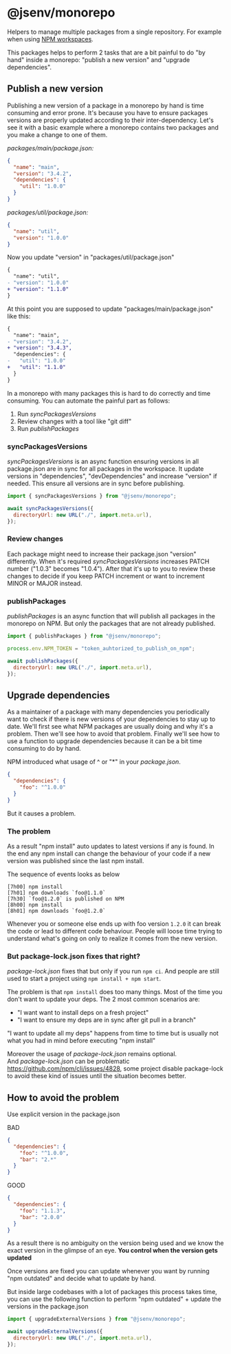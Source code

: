 # @jsenv/monorepo

Helpers to manage multiple packages from a single repository. For example when using [NPM workspaces](https://docs.npmjs.com/cli/v8/using-npm/workspaces).

This packages helps to perform 2 tasks that are a bit painful to do "by hand" inside a monorepo: "publish a new version" and "upgrade dependencies".

## Publish a new version

Publishing a new version of a package in a monorepo by hand is time consuming and error prone. It's because you have to ensure packages versions are properly updated according to their inter-dependency. Let's see it with a basic example where a monorepo contains two packages and you make a change to one of them.

_packages/main/package.json:_

```json
{
  "name": "main",
  "version": "3.4.2",
  "dependencies": {
    "util": "1.0.0"
  }
}
```

_packages/util/package.json:_

```json
{
  "name": "util",
  "version": "1.0.0"
}
```

Now you update "version" in "packages/util/package.json"

```diff
{
  "name": "util",
- "version": "1.0.0"
+ "version": "1.1.0"
}
```

At this point you are supposed to update "packages/main/package.json" like this:

```diff
{
  "name": "main",
- "version": "3.4.2",
+ "version": "3.4.3",
  "dependencies": {
-   "util": "1.0.0"
+   "util": "1.1.0"
  }
}
```

In a monorepo with many packages this is hard to do correctly and time consuming. You can automate the painful part as follows:

1. Run _syncPackagesVersions_
2. Review changes with a tool like "git diff"
3. Run _publishPackages_

### syncPackagesVersions

_syncPackagesVersions_ is an async function ensuring versions in all package.json are in sync for all packages in the workspace. It update versions in "dependencies", "devDependencies" and increase "version" if needed. This ensure all versions are in sync before publishing.

```js
import { syncPackagesVersions } from "@jsenv/monorepo";

await syncPackagesVersions({
  directoryUrl: new URL("./", import.meta.url),
});
```

### Review changes

Each package might need to increase their package.json "version" differently. When it's required _syncPackagesVersions_ increases PATCH number ("1.0.3" becomes "1.0.4"). After that it's up to you to review these changes to decide if you keep PATCH increment or want to increment MINOR or MAJOR instead.

### publishPackages

_publishPackages_ is an async function that will publish all packages in the monorepo on NPM. But only the packages that are not already published.

```js
import { publishPackages } from "@jsenv/monorepo";

process.env.NPM_TOKEN = "token_auhtorized_to_publish_on_npm";

await publishPackages({
  directoryUrl: new URL("./", import.meta.url),
});
```

## Upgrade dependencies

As a maintainer of a package with many dependencies you periodically want to check if there is new versions of your dependencies to stay up to date. We'll first see what NPM packages are usually doing and why it's a problem. Then we'll see how to avoid that problem. Finally we'll see how to use a function to upgrade dependencies because it can be a bit time consuming to do by hand.

NPM introduced what usage of ^ or "\*" in your _package.json_.

```json
{
  "dependencies": {
    "foo": "^1.0.0"
  }
}
```

But it causes a problem.

### The problem

As a result "npm install" auto updates to latest versions if any is found. In the end any npm install can change the behaviour of your code if a new version was published since the last npm install.

The sequence of events looks as below

```console
[7h00] npm install
[7h01] npm downloads `foo@1.1.0`
[7h30] `foo@1.2.0` is published on NPM
[8h00] npm install
[8h01] npm downloads `foo@1.2.0`
```

Whenever you or someone else ends up with foo version `1.2.0` it can break the code or lead to different code behaviour. People will loose time trying to understand what's going on only to realize it comes from the new version.

### But package-lock.json fixes that right?

_package-lock.json_ fixes that but only if you run `npm ci`.
And people are still used to start a project using `npm install + npm start`.

The problem is that `npm install` does too many things.
Most of the time you don't want to update your deps. The 2 most common scenarios are:

- "I want want to install deps on a fresh project"
- "I want to ensure my deps are in sync after git pull in a branch"

"I want to update all my deps" happens from time to time but is usually not what you had in mind before executing "npm install"

Moreover the usage of _package-lock.json_ remains optional.  
And _package-lock.json_ can be problematic https://github.com/npm/cli/issues/4828, some project disable package-lock to avoid these kind of issues until the situation becomes better.

## How to avoid the problem

Use explicit version in the package.json

BAD

```json
{
  "dependencies": {
    "foo": "^1.0.0",
    "bar": "2.*"
  }
}
```

GOOD

```json
{
  "dependencies": {
    "foo": "1.1.3",
    "bar": "2.0.0"
  }
}
```

As a result there is no ambiguity on the version being used and we know the exact version in the glimpse of an eye.
**You control when the version gets updated**

Once versions are fixed you can update whenever you want by running "npm outdated" and decide what to update by hand.

But inside large codebases with a lot of packages this process takes time, you can use the following function to perform "npm outdated" + update the versions in the package.json

```js
import { upgradeExternalVersions } from "@jsenv/monorepo";

await upgradeExternalVersions({
  directoryUrl: new URL("./", import.meta.url),
});
```
